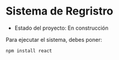<h1> Sistema de Regristro</h1>

- Estado del proyecto: En construcción
  
Para ejecutar el sistema, debes poner:

```npm install react```
